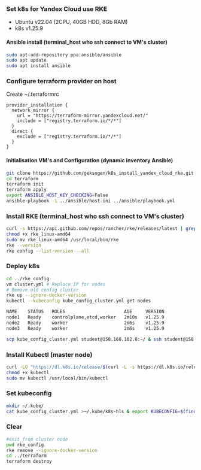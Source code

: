 ### Set k8s for Yandex Cloud use RKE

* Ubuntu v22.04 (2CPU, 40GB HDD, 8Gb RAM)
* k8s v1.25.9

#### Ansible install (terminal_host who ssh connect to VM's cluster)
```Bash
sudo apt-add-repository ppa:ansible/ansible
sudo apt update
sudo apt install ansible
```

### Configure terraform provider on host
Create ~/.terraformrc
```
provider_installation {
  network_mirror {
    url = "https://terraform-mirror.yandexcloud.net/"
    include = ["registry.terraform.io/*/*"]
  }
  direct {
    exclude = ["registry.terraform.io/*/*"]
  }
} 
```

#### Initialisation VM's and Configuration (dynamic inventory Ansible)
```Bash
git clone https://github.com/geksogen/k8s_install_yandex_cloud_rke.git
cd terraform
terraform init
terraform apply
export ANSIBLE_HOST_KEY_CHECKING=False
ansible-playbook -i ../ansible/host.ini ../ansible/playbook.yml

```

### Install RKE (terminal_host who ssh connect to VM's cluster)
```Bash
curl -s https://api.github.com/repos/rancher/rke/releases/latest | grep download_url | grep amd64 | cut -d '"' -f 4 | wget -qi -
chmod +x rke_linux-amd64
sudo mv rke_linux-amd64 /usr/local/bin/rke
rke --version
rke config --list-version --all
```

### Deploy k8s
```Bash
cd ../rke_config
vm cluster.yml # Replace IP for nodes
# Remove old config cluster
rke up --ignore-docker-version
kubectl --kubeconfig kube_config_cluster.yml get nodes 

NAME    STATUS   ROLES                      AGE     VERSION
node1   Ready    controlplane,etcd,worker   2m10s   v1.25.9
node2   Ready    worker                     2m6s    v1.25.9
node3   Ready    worker                     2m6s    v1.25.9

scp kube_config_cluster.yml student@158.160.102.8:~/ & ssh student@158.160.102.8
```

### Install Kubectl (master node)
```Bash
curl -LO "https://dl.k8s.io/release/$(curl -L -s https://dl.k8s.io/release/stable.txt)/bin/linux/amd64/kubectl"
chmod +x kubectl
sudo mv kubectl /usr/local/bin/kubectl
```

### Set kubeconfig
```Bash
mkdir ~/.kube/
cat kube_config_cluster.yml >~/.kube/k8s-hls & export KUBECONFIG=$(find ~/.kube -maxdepth 1 -type f -name '*' | tr "\n" ":")
```

### Clear
```Bash
#exit from cluster node
pwd rke_config
rke remove --ignore-docker-version
cd ../terraform  
terraform destroy
```
